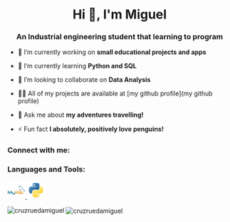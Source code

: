 <h1 align="center">Hi 👋, I'm Miguel</h1>
<h3 align="center">An Industrial engineering student that learning to program</h3>

- 🔭 I’m currently working on **small educational projects and apps**

- 🌱 I’m currently learning **Python and SQL**

- 👯 I’m looking to collaborate on **Data Analysis**

- 👨‍💻 All of my projects are available at [my github profile](my github profile)

- 💬 Ask me about **my adventures travelling!**

- ⚡ Fun fact **I absolutely, positively love penguins!**

<h3 align="left">Connect with me:</h3>
<p align="left">
</p>

<h3 align="left">Languages and Tools:</h3>
<p align="left"> <a href="https://www.mysql.com/" target="_blank" rel="noreferrer"> <img src="https://raw.githubusercontent.com/devicons/devicon/master/icons/mysql/mysql-original-wordmark.svg" alt="mysql" width="40" height="40"/> </a> <a href="https://www.python.org" target="_blank" rel="noreferrer"> <img src="https://raw.githubusercontent.com/devicons/devicon/master/icons/python/python-original.svg" alt="python" width="40" height="40"/> </a> </p>

<p><img align="left" src="https://github-readme-stats.vercel.app/api/top-langs?username=cruzruedamiguel&show_icons=true&locale=en&layout=compact" alt="cruzruedamiguel" /></p>

<p>&nbsp;<img align="center" src="https://github-readme-stats.vercel.app/api?username=cruzruedamiguel&show_icons=true&locale=en" alt="cruzruedamiguel" /></p>

<!-- 
Update using:
https://rahuldkjain.github.io/gh-profile-readme-generator/ 
-->
